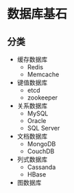 # 数据库基石

## 分类

* 缓存数据库
  * Redis
  * Memcache
* 键值数据库
  * etcd
  * zookeeper
* 关系数据库
  * MySQL
  * Oracle
  * SQL Server
* 文档数据库
  * MongoDB
  * CouchDB
* 列式数据库
  * Cassanda
  * HBase
* 图数据库